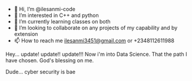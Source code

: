 - 👋 Hi, I’m @ilesanmi-code
- 👀 I’m interested in C++ and python
- 🌱 I’m currently learning classes on both
- 💞️ I’m looking to collaborate on any projects of my capability and by extension
- 📫 How to reach me ilesanmi3451@gmail.com or +2348112611988


Hey...
update! update!! update!!!
Now i'm into Data Science. That the path I have chosen.
God's blessing on me.

Dude... cyber security is bae

<!---
ilesanmi-code/ilesanmi-code is a ✨ special ✨ repository because its `README.md` (this file) appears on your GitHub profile.
You can click the Preview link to take a look at your changes.
--->

